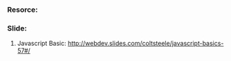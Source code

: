 ### Resorce:


### Slide:

1. Javascript Basic: http://webdev.slides.com/coltsteele/javascript-basics-57#/